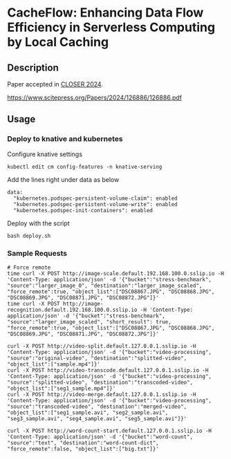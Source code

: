 # CacheFlow: Enhancing Data Flow Efficiency in Serverless Computing by Local Caching

## Description

Paper accepted in [CLOSER 2024](https://www.insticc.org/node/TechnicalProgram/closer/2024/presentationDetails/126886).

https://www.scitepress.org/Papers/2024/126886/126886.pdf

## Usage

### Deploy to knative and kubernetes

Configure knative settings
```bash=
kubectl edit cm config-features -n knative-serving
```

Add the lines right under data as below
```yaml=
data:
  "kubernetes.podspec-persistent-volume-claim": enabled
  "kubernetes.podspec-persistent-volume-write": enabled
  "kubernetes.podspec-init-containers": enabled
```

Deploy with the script
```bash=
bash deploy.sh
```

### Sample Requests

```bash=
# Force remote
time curl -X POST http://image-scale.default.192.168.100.0.sslip.io -H 'Content-Type: application/json' -d '{"bucket":"stress-benchmark", "source":"larger_image_0", "destination":"larger_image_scaled", "force_remote":true, "object_list":["DSC08867.JPG", "DSC08868.JPG", "DSC08869.JPG", "DSC08871.JPG", "DSC08872.JPG"]}'
time curl -X POST http://image-recognition.default.192.168.100.0.sslip.io -H 'Content-Type: application/json' -d '{"bucket":"stress-benchmark", "source":"larger_image_scaled", "short_result": true, "force_remote":true, "object_list":["DSC08867.JPG", "DSC08868.JPG", "DSC08869.JPG", "DSC08871.JPG", "DSC08872.JPG"]}'

curl -X POST http://video-split.default.127.0.0.1.sslip.io -H 'Content-Type: application/json' -d '{"bucket":"video-processing", "source":"original-video", "destination":"splitted-video", "object_list":["sample.mp4"]}'
curl -X POST http://video-transcode.default.127.0.0.1.sslip.io -H 'Content-Type: application/json' -d '{"bucket":"video-processing", "source":"splitted-video", "destination":"transcoded-video", "object_list":["seg1_sample.mp4"]}'
curl -X POST http://video-merge.default.127.0.0.1.sslip.io -H 'Content-Type: application/json' -d '{"bucket":"video-processing", "source":"transcoded-video", "destination":"merged-video", "object_list":["seg1_sample.avi", "seg2_sample.avi", "seg3_sample.avi", "seg4_sample.avi", "seg5_sample.avi"]}'

curl -X POST http://word-count-start.default.127.0.0.1.sslip.io -H 'Content-Type: application/json' -d '{"bucket":"word-count", "source":"text", "destination":"word-count-dict", "force_remote":false, "object_list":["big.txt"]}'
```
